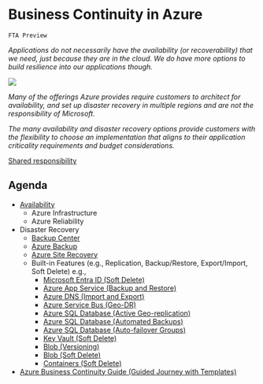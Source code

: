 # Business Continuity in Azure
`FTA Preview`

*Applications do not necessarily have the availability (or recoverability) that we need, just because they are in the cloud. We do have more options to build resilience into our applications though.*

[![](https://learn.microsoft.com/en-us/azure/reliability/media/shared-responsibility-model.png)](https://learn.microsoft.com/en-us/azure/reliability/media/shared-responsibility-model.png)

*Many of the offerings Azure provides require customers to architect for availability, and set up disaster recovery in multiple regions and are not the responsibility of Microsoft.*

*The many availability and disaster recovery options provide customers with the flexibility to choose an implementation that aligns to their application criticality requirements and budget considerations.*

[Shared responsibility](https://learn.microsoft.com/en-us/azure/reliability/overview#shared-responsibility)

## Agenda
- [Availability](availability.md)
	- Azure Infrastructure
	- Azure Reliability
- Disaster Recovery
	- [Backup Center](drbackupcenter.md)
	- [Azure Backup](drbackup.md)
	- [Azure Site Recovery](drreplicate.md)
	- Built-in Features (e.g., Replication, Backup/Restore, Export/Import, Soft Delete) e.g.,
		- [Microsoft Entra ID (Soft Delete)](https://learn.microsoft.com/en-us/azure/active-directory/architecture/recover-from-deletions)
		- [Azure App Service (Backup and Restore)](https://learn.microsoft.com/en-us/azure/app-service/manage-backup?tabs=portal)
		- [Azure DNS (Import and Export)](https://learn.microsoft.com/en-us/azure/dns/dns-import-export)
		- [Azure Service Bus (Geo-DR)](https://learn.microsoft.com/en-us/azure/service-bus-messaging/service-bus-geo-dr)
		- [Azure SQL Database (Active Geo-replication)](https://learn.microsoft.com/en-us/azure/azure-sql/database/active-geo-replication-overview?view=azuresql)
		- [Azure SQL Database (Automated Backups)](https://learn.microsoft.com/en-us/azure/azure-sql/database/automated-backups-overview?view=azuresql)
		- [Azure SQL Database (Auto-failover Groups)](https://learn.microsoft.com/en-us/azure/azure-sql/database/auto-failover-group-sql-db?view=azuresql&tabs=azure-powershell)
		- [Key Vault (Soft Delete)](https://learn.microsoft.com/en-us/azure/key-vault/general/soft-delete-change)
		- [Blob (Versioning)](https://learn.microsoft.com/en-us/azure/storage/blobs/versioning-overview)
		- [Blob (Soft Delete)](https://learn.microsoft.com/en-us/azure/storage/blobs/soft-delete-blob-overview)
		- [Containers (Soft Delete)](https://learn.microsoft.com/en-us/azure/storage/blobs/soft-delete-container-overview)
- [Azure Business Continuity Guide (Guided Journey with Templates)](https://aka.ms/abcg)